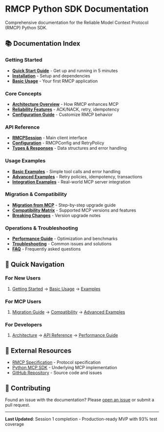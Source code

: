 # RMCP Python SDK Documentation

Comprehensive documentation for the Reliable Model Context Protocol (RMCP) Python SDK.

## 📚 Documentation Index

### Getting Started
- [**Quick Start Guide**](getting-started.md) - Get up and running in 5 minutes
- [**Installation**](installation.md) - Setup and dependencies
- [**Basic Usage**](basic-usage.md) - Your first RMCP application

### Core Concepts
- [**Architecture Overview**](architecture.md) - How RMCP enhances MCP
- [**Reliability Features**](reliability-features.md) - ACK/NACK, retry, idempotency
- [**Configuration Guide**](configuration.md) - Customize RMCP behavior

### API Reference
- [**RMCPSession**](api/rmcp-session.md) - Main client interface
- [**Configuration**](api/configuration.md) - RMCPConfig and RetryPolicy
- [**Types & Responses**](api/types.md) - Data structures and error handling

### Usage Examples
- [**Basic Examples**](examples/basic.md) - Simple tool calls and error handling
- [**Advanced Examples**](examples/advanced.md) - Retry policies, idempotency, transactions
- [**Integration Examples**](examples/integration.md) - Real-world MCP server integration

### Migration & Compatibility
- [**Migration from MCP**](migration.md) - Step-by-step upgrade guide
- [**Compatibility Matrix**](compatibility.md) - Supported MCP versions and features
- [**Breaking Changes**](breaking-changes.md) - Version upgrade notes

### Operations & Troubleshooting
- [**Performance Guide**](performance.md) - Optimization and benchmarks
- [**Troubleshooting**](troubleshooting.md) - Common issues and solutions
- [**FAQ**](faq.md) - Frequently asked questions

## 🎯 Quick Navigation

### For New Users
1. [Getting Started](getting-started.md) → [Basic Usage](basic-usage.md) → [Examples](examples/basic.md)

### For MCP Users  
1. [Migration Guide](migration.md) → [Compatibility](compatibility.md) → [Advanced Examples](examples/advanced.md)

### For Developers
1. [Architecture](architecture.md) → [API Reference](api/) → [Performance Guide](performance.md)

## 🔗 External Resources

- [RMCP Specification](../../mvp-spec.md) - Protocol specification
- [Python MCP SDK](https://github.com/modelcontextprotocol/python-sdk) - Underlying MCP implementation
- [GitHub Repository](https://github.com/reliable-mcp-draft/rmcp-python) - Source code and issues

## 📝 Contributing

Found an issue with the documentation? Please [open an issue](https://github.com/reliable-mcp-draft/rmcp-python/issues) or submit a pull request.

---

**Last Updated**: Session 1 completion - Production-ready MVP with 93% test coverage
